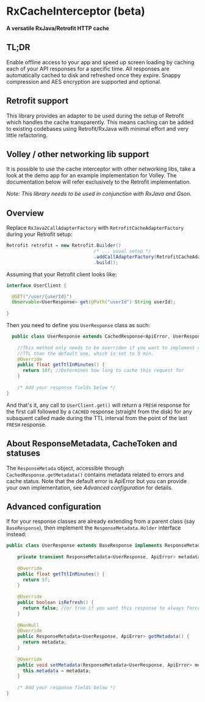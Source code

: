 # RxCacheInterceptor (beta)
**A versatile RxJava/Retrofit HTTP cache**

TL;DR
-----

Enable offline access to your app and speed up screen loading by caching each of your API responses for a specific time.
All responses are automatically cached to disk and refreshed once they expire. 
Snappy compression and AES encryption are supported and optional.

Retrofit support
----------------

This library provides an adapter to be used during the setup of Retrofit which handles the cache transparently.
This means caching can be added to existing codebases using Retrofit/RxJava with minimal effort and very little refactoring.

Volley / other networking lib support
-------------------------------------

It is possible to use the cache interceptor with other networking libs, take a look at the demo app for an example implementation for Volley.
The documentation below will refer exclusively to the Retrofit implementation.

*Note: This library needs to be used in conjunction with RxJava and Gson.*

Overview
--------

Replace ```RxJava2CallAdapterFactory``` with ```RetrofitCacheAdapterFactory``` during your Retrofit setup:

```java
Retrofit retrofit = new Retrofit.Builder()
                                /* ... usual setup */ 
                                .addCallAdapterFactory(RetrofitCacheAdapterFactory.build(context))
                                .build();
```

Assuming that your Retrofit client looks like:

```java
interface UserClient {  

  @GET("/user/{userId}")
  Observable<UserResponse> get(@Path("userId") String userId);
  
}
```

Then you need to define you ```UserResponse``` class as such:

```java
  public class UserResponse extends CachedResponse<ApiError, UserResponse> {
    
    //This method only needs to be overriden if you want to implement a different
    //TTL than the default one, which is set to 5 min.
    @Override	
    public float getTtlInMinutes() {
      return 10f; //Determines how long to cache this request for
    }
    
    /* Add your response fields below */
}
```

And that's it, any call to ```UserClient.get()``` will return a ```FRESH``` response for the first call followed by a ```CACHED``` response (straight from the disk) for any subsquent called made during the TTL interval from the point of the last ```FRESH``` response.

About ResponseMetadata, CacheToken and statuses
-----------------------------------------------------------

The ```ResponseMetada``` object, accessible through ```CachedResponse.getMetadata()``` contains metadata related to errors and cache status. Note that the default error is ApiError but you can provide your own implementation, see *Advanced configuration* for details.

Advanced configuration
----------------------

If for your response classes are already extending from a parent class (say ```BaseResponse```), then implement the ```ResponseMetadata.Holder``` interface instead:

```java
public class UserResponse extends BaseResponse implements ResponseMetadata.Holder<ApiError, UserResponse> {
  
    private transient ResponseMetadata<UserResponse, ApiError> metadata; //transient is important here, ResponseMetadata is not serializable
    
    @Override
    public float getTtlInMinutes() {
      return 5f;
    }
    
    @Override
    public boolean isRefresh() {
      return false; //or true if you want this response to always force a refresh
    }
    
    @NonNull
    @Override
    public ResponseMetadata<UserResponse, ApiError> getMetadata() {
      return metadata;
    }
    
    @Override
    public void setMetadata(ResponseMetadata<UserResponse, ApiError> metadata) {
      this.metadata = metadata;
    }
    
    /* Add your response fields below */
}
```

